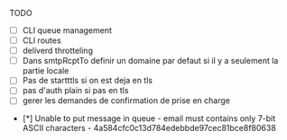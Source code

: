 TODO
- [ ] CLI queue management
- [ ] CLI routes
- [ ] deliverd throtteling
- [ ] Dans smtpRcptTo definir un domaine par defaut si il y a seulement la partie locale
- [ ] Pas de startttls si on est deja en tls
- [ ] pas d'auth plain si pas en tls
- [ ] gerer les demandes de confirmation de prise en charge
- [*] Unable to put message in queue - email must contains only 7-bit ASCII characters - 4a584cfc0c13d784edebbde97cec81bce8f80638 